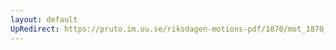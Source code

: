 ```yaml
---
layout: default
UpRedirect: https://pruto.im.uu.se/riksdagen-motions-pdf/1870/mot_1870__ak__206/mot_1870__ak__206-001.pdf
---
```

